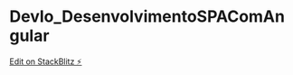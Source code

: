 # DevIo_DesenvolvimentoSPAComAngular

[Edit on StackBlitz ⚡️](https://stackblitz.com/edit/angular-svdslr)